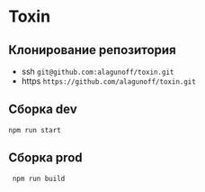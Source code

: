 # Toxin

## Клонирование репозитория
* ssh ```git@github.com:alagunoff/toxin.git```
* https ```https://github.com/alagunoff/toxin.git```

## Сборка dev
```npm run start```

## Сборка prod
``` npm run build```
